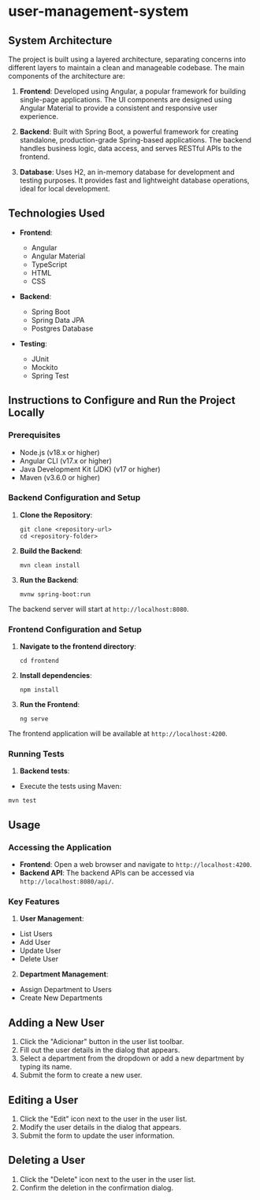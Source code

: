 # user-management-system

## System Architecture

The project is built using a layered architecture, separating concerns into different layers to maintain a clean and manageable codebase. The main components of the architecture are:

1. **Frontend**: Developed using Angular, a popular framework for building single-page applications. The UI components are designed using Angular Material to provide a consistent and responsive user experience.

2. **Backend**: Built with Spring Boot, a powerful framework for creating standalone, production-grade Spring-based applications. The backend handles business logic, data access, and serves RESTful APIs to the frontend.

3. **Database**: Uses H2, an in-memory database for development and testing purposes. It provides fast and lightweight database operations, ideal for local development.

## Technologies Used

- **Frontend**:
  - Angular
  - Angular Material
  - TypeScript
  - HTML
  - CSS

- **Backend**:
  - Spring Boot
  - Spring Data JPA
  - Postgres Database

- **Testing**:
  - JUnit
  - Mockito
  - Spring Test

## Instructions to Configure and Run the Project Locally

### Prerequisites

- Node.js (v18.x or higher)
- Angular CLI (v17.x or higher)
- Java Development Kit (JDK) (v17 or higher)
- Maven (v3.6.0 or higher)

### Backend Configuration and Setup

1. **Clone the Repository**:
   ```
   git clone <repository-url>
   cd <repository-folder>
   ```
2. **Build the Backend**:
   ```
   mvn clean install
   ```
3. **Run the Backend**:
   ```
   mvnw spring-boot:run
   ```
The backend server will start at `http://localhost:8080`.

### Frontend Configuration and Setup

1. **Navigate to the frontend directory**:
   ```
   cd frontend
   ```
2. **Install dependencies**:
   ```
   npm install
   ```
3. **Run the Frontend**:
   ```
   ng serve
   ```
The frontend application will be available at `http://localhost:4200`.

### Running Tests

1. **Backend tests**:
  - Execute the tests using Maven:
   ```
   mvn test
   ```

## Usage

### Accessing the Application

-  **Frontend**: Open a web browser and navigate to `http://localhost:4200`.
-  **Backend API**: The backend APIs can be accessed via `http://localhost:8080/api/`.

### Key Features

1. **User Management**:
- List Users
- Add User
- Update User
- Delete User

2. **Department Management**:
- Assign Department to Users
- Create New Departments

## Adding a New User

1. Click the "Adicionar" button in the user list toolbar.
2. Fill out the user details in the dialog that appears.
3. Select a department from the dropdown or add a new department by typing its name.
4. Submit the form to create a new user.

## Editing a User

1. Click the "Edit" icon next to the user in the user list.
2. Modify the user details in the dialog that appears.
3. Submit the form to update the user information.

## Deleting a User
1. Click the "Delete" icon next to the user in the user list.
2. Confirm the deletion in the confirmation dialog.
